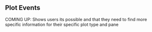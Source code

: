 ## Plot Events

COMING UP: Shows users its possible and that they need to find more specific information for their specific plot type and pane